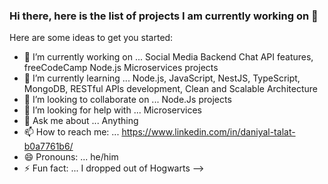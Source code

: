 ### Hi there, here is the list of projects I am currently working on 👋



Here are some ideas to get you started:

- 🔭 I’m currently working on ... Social Media Backend Chat API features, freeCodeCamp Node.js Microservices projects 
- 🌱 I’m currently learning ... Node.js, JavaScript, NestJS, TypeScript, MongoDB, RESTful APIs development, Clean and Scalable Architecture
- 👯 I’m looking to collaborate on ... Node.Js projects
- 🤔 I’m looking for help with ... Microservices
- 💬 Ask me about ... Anything
- 📫 How to reach me: ... https://www.linkedin.com/in/daniyal-talat-b0a7761b6/
- 😄 Pronouns: ... he/him
- ⚡ Fun fact: ... I dropped out of Hogwarts
-->
